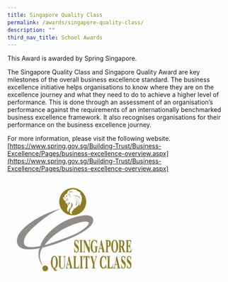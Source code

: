 ```yaml
---
title: Singapore Quality Class
permalink: /awards/singapore-quality-class/
description: ""
third_nav_title: School Awards
---
```


This Award is awarded by Spring Singapore.

The Singapore Quality Class and Singapore Quality Award are key milestones of the overall business excellence standard. The business excellence initiative helps organisations to know where they are on the excellence journey and what they need to do to achieve a higher level of performance. This is done through an assessment of an organisation’s performance against the requirements of an internationally benchmarked business excellence framework. It also recognises organisations for their performance on the business excellence journey.

For more information, please visit the following website. <br> [https://www.spring.gov.sg/Building-Trust/Business-Excellence/Pages/business-excellence-overview.aspx](https://www.spring.gov.sg/Building-Trust/Business-Excellence/Pages/business-excellence-overview.aspx)

<img src="/images/20080728001_01.jpg" 
     style="width:60%">